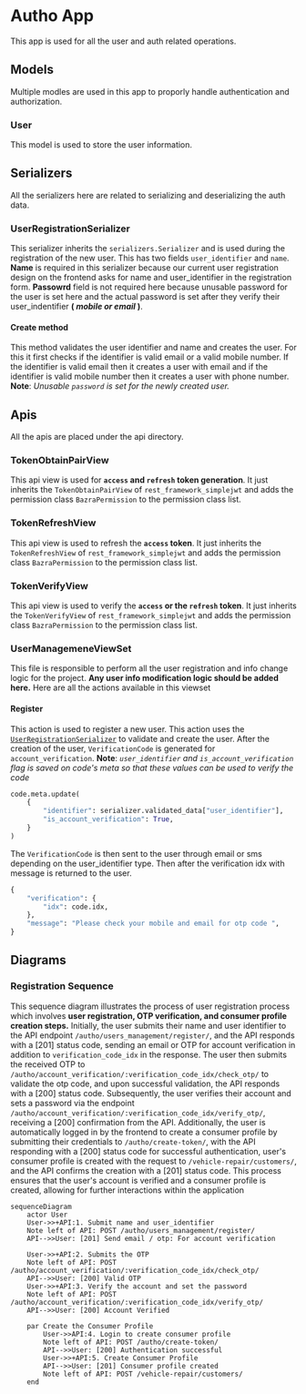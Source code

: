 # Autho App

This app is used for all the user and auth related operations.


## Models

Multiple modles are used in this app to proporly handle authentication and authorization.

### User
This model is used to store the user information.

## Serializers
All the serializers here are related to serializing and deserializing the auth data.

### UserRegistrationSerializer
This serializer inherits the `serializers.Serializer` and is used during the registration of the new user.
This has two fields `user_identifier` and `name`.
**Name** is required in this serializer because our current user registration design on the frontend asks for name and user_identifier in the registration form.
**Passowrd** field is not required here because unusable password for the user is set here and the actual password is set after they verify their user_indentifier **( *mobile or email* )**.

#### Create method
This method validates the user identifier and name and creates the user. For this it first checks if the identifier is valid email or a valid mobile number.
If the identifier is valid email then it creates a user with email and if the identifier is valid mobile number then it creates a user with phone number.
**Note**: *Unusable `password` is set for the newly created user.*

## Apis
All the apis are placed under the api directory.

### TokenObtainPairView
This api view is used for **`access` and `refresh` token generation**. It just inherits the `TokenObtainPairView` of `rest_framework_simplejwt` and adds the permission class `BazraPermission` to the permission class list.

### TokenRefreshView
This api view is used to refresh the **`access` token**. It just inherits the `TokenRefreshView` of `rest_framework_simplejwt` and adds the permission class `BazraPermission` to the permission class list.

### TokenVerifyView
This api view is used to verify the **`access` or the `refresh` token**. It just inherits the `TokenVerifyView` of `rest_framework_simplejwt` and adds the permission class `BazraPermission` to the permission class list.


### UserManagemeneViewSet
This file is responsible to perform all the user registration and info change logic for the project.
**Any user info modification logic should be added here.**
Here are all the actions available in this viewset

#### Register
This action is used to register a new user. This action uses the [`UserRegistrationSerializer`][userregserializer] to validate and create the user. After the creation of the user, `VerificationCode` is generated for `account_verification`. **Note**: *`user_identifier` and `is_account_verification` flag is saved on code's meta so that these values can be used to verify the code*
```python
code.meta.update(
    {
        "identifier": serializer.validated_data["user_identifier"],
        "is_account_verification": True,
    }
)
```
The `VerificationCode` is then sent to the user through email or sms depending on the user_identifier type.
Then after the verification idx with message is returned to the user.
```python
{
    "verification": {
        "idx": code.idx,
    },
    "message": "Please check your mobile and email for otp code ",
}

```


## Diagrams

### Registration Sequence
This sequence diagram illustrates the process of user registration process which involves **user registration, OTP verification, and consumer profile creation steps.** Initially, the user submits their name and user identifier to the API endpoint `/autho/users_management/register/`, and the API responds with a [201] status code, sending an email or OTP for account verification in addition to `verification_code_idx` in the response. The user then submits the received OTP to `/autho/account_verification/:verification_code_idx/check_otp/` to validate the otp code, and upon successful validation, the API responds with a [200] status code. Subsequently, the user verifies their account and sets a password via the endpoint `/autho/account_verification/:verification_code_idx/verify_otp/`, receiving a [200] confirmation from the API. Additionally, the user is automatically logged in by the frontend to create a consumer profile by submitting their credentials to `/autho/create-token/`, with the API responding with a [200] status code for successful authentication, user's consumer profile is created with the request to `/vehicle-repair/customers/`, and the API confirms the creation with a [201] status code. This process ensures that the user's account is verified and a consumer profile is created, allowing for further interactions within the application


```mermaid
sequenceDiagram
    actor User
    User->>+API:1. Submit name and user_identifier
    Note left of API: POST /autho/users_management/register/
    API-->>User: [201] Send email / otp: For account verification

    User->>+API:2. Submits the OTP 
    Note left of API: POST /autho/account_verification/:verification_code_idx/check_otp/
    API-->>User: [200] Valid OTP 
    User->>+API:3. Verify the account and set the password
    Note left of API: POST /autho/account_verification/:verification_code_idx/verify_otp/
    API-->>User: [200] Account Verified

    par Create the Consumer Profile 
        User->>API:4. Login to create consumer profile
        Note left of API: POST /autho/create-token/
        API-->>User: [200] Authentication successful
        User->>+API:5. Create Consumer Profile
        API-->>User: [201] Consumer profile created
        Note left of API: POST /vehicle-repair/customers/
    end

```

[userregserializer]: #userregistrationserializer
